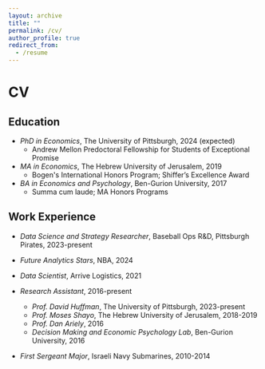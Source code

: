 ```yaml
---
layout: archive
title: ""
permalink: /cv/
author_profile: true
redirect_from:
  - /resume
---
```

# CV

## Education
* _PhD in Economics_, The University of Pittsburgh, 2024 (expected)
  * Andrew Mellon Predoctoral Fellowship for Students of Exceptional Promise
* _MA in Economics_, The Hebrew University of Jerusalem, 2019
  * Bogen's International Honors Program; Shiffer’s Excellence Award
* _BA in Economics and Psychology_, Ben-Gurion University, 2017
  * Summa cum laude; MA Honors Programs


## Work Experience
* _Data Science and Strategy Researcher_, Baseball Ops R&D, Pittsburgh Pirates, 2023-present
  
* _Future Analytics Stars_, NBA, 2024
  
* _Data Scientist_, Arrive Logistics, 2021
  
* _Research Assistant_, 2016-present
  * _Prof. David Huffman_, The University of Pittsburgh, 2023-present
  * _Prof. Moses Shayo_, The Hebrew University of Jerusalem, 2018-2019
  * _Prof. Dan Ariely_, 2016 
  * _Decision Making and Economic Psychology Lab_, Ben-Gurion University, 2016

* _First Sergeant Major_, Israeli Navy Submarines, 2010-2014
